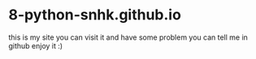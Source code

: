 # 8-python-snhk.github.io
this is my site
you can visit it
and have some problem you can tell me in github
enjoy it :)
